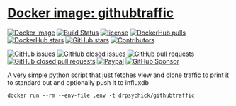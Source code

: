 # [Docker image: githubtraffic](https://hub.docker.com/r/drpsychick/githubtraffic/)

[![Docker image](https://img.shields.io/docker/image-size/drpsychick/githubtraffic?sort=date)](https://hub.docker.com/r/drpsychick/githubtraffic/tags) 
[![Build Status](https://img.shields.io/circleci/build/github/DrPsychick/docker-githubtraffic)](https://app.circleci.com/pipelines/github/DrPsychick/docker-githubtraffic)
[![license](https://img.shields.io/github/license/drpsychick/docker-githubtraffic.svg)](https://github.com/drpsychick/docker-githubtraffic/blob/master/LICENSE) 
[![DockerHub pulls](https://img.shields.io/docker/pulls/drpsychick/githubtraffic.svg)](https://hub.docker.com/r/drpsychick/githubtraffic/) 
[![DockerHub stars](https://img.shields.io/docker/stars/drpsychick/githubtraffic.svg)](https://hub.docker.com/r/drpsychick/githubtraffic/) 
[![GitHub stars](https://img.shields.io/github/stars/drpsychick/docker-githubtraffic.svg)](https://github.com/drpsychick/docker-githubtraffic) 
[![Contributors](https://img.shields.io/github/contributors/drpsychick/docker-githubtraffic.svg)](https://github.com/drpsychick/docker-githubtraffic/graphs/contributors)

[![GitHub issues](https://img.shields.io/github/issues/drpsychick/docker-githubtraffic.svg)](https://github.com/drpsychick/docker-githubtraffic/issues)
[![GitHub closed issues](https://img.shields.io/github/issues-closed/drpsychick/docker-githubtraffic.svg)](https://github.com/drpsychick/docker-githubtraffic/issues?q=is%3Aissue+is%3Aclosed)
[![GitHub pull requests](https://img.shields.io/github/issues-pr/drpsychick/docker-githubtraffic.svg)](https://github.com/drpsychick/docker-githubtraffic/pulls)
[![GitHub closed pull requests](https://img.shields.io/github/issues-pr-closed/drpsychick/docker-githubtraffic.svg)](https://github.com/drpsychick/docker-githubtraffic/pulls?q=is%3Apr+is%3Aclosed)
[![Paypal](https://img.shields.io/badge/donate-paypal-00457c.svg?logo=paypal)](https://www.paypal.com/cgi-bin/webscr?cmd=_s-xclick&hosted_button_id=FTXDN7LCDWUEA&source=url)
[![GitHub Sponsor](https://img.shields.io/badge/github-sponsor-blue?logo=github)](https://github.com/sponsors/DrPsychick)


A very simple python script that just fetches view and clone traffic 
to print it to standard out and optionally push it to influxdb

```shell
docker run --rm --env-file .env -t drpsychick/githubtraffic
```